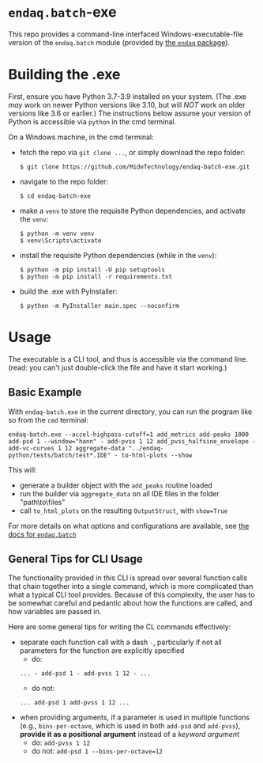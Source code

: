 # `endaq.batch`-exe

This repo provides a command-line interfaced Windows-executable-file version of the `endaq.batch` module (provided by [the `endaq` package](https://github.com/MideTechnology/endaq-python)).

# Building the .exe 

First, ensure you have Python 3.7-3.9 installed on your system. (The .exe *may* work on newer Python versions like 3.10, but will *NOT* work on older versions like 3.6 or earlier.) The instructions below assume your version of Python is accessible via `python` in the cmd terminal.

On a Windows machine, in the cmd terminal:
- fetch the repo via `git clone ...`, or simply download the repo folder:
	```
	$ git clone https://github.com/MideTechnology/endaq-batch-exe.git
	```
- navigate to the repo folder:
	```
	$ cd endaq-batch-exe
	```
- make a `venv` to store the requisite Python dependencies, and activate the `venv`:
	```
	$ python -m venv venv
	$ venv\Scripts\activate
	```
- install the requisite Python dependencies (while in the `venv`):
	```
	$ python -m pip install -U pip setuptools
	$ python -m pip install -r requirements.txt
	```
- build the .exe with PyInstaller:
	```
	$ python -m PyInstaller main.spec --noconfirm
	```

# Usage

The executable is a CLI tool, and thus is accessible via the command line. (read: you can't just double-click the file and have it start working.)

## Basic Example

With `endaq-batch.exe` in the current directory, you can run the program like so from the `cmd` terminal:

```
endaq-batch.exe --accel-highpass-cutoff=1 add_metrics add-peaks 1000 add-psd 1 --window="hann" - add-pvss 1 12 add_pvss_halfsine_envelope - add-vc-curves 1 12 aggregate-data "../endaq-python/tests/batch/test*.IDE" - to-html-plots --show
```

This will:
- generate a builder object with the `add_peaks` routine loaded
- run the builder via `aggregate_data` on all IDE files in the folder "path\to\files\"
- call `to_html_plots` on the resulting `OutputStruct`, with `show=True`

For more details on what options and configurations are available, see [the docs for `endaq.batch`](https://docs.endaq.com/en/latest/endaq/batch.html)

## General Tips for CLI Usage
The functionality provided in this CLI is spread over several function calls that chain together into a single command, which is more complicated than what a typical CLI tool provides. Because of this complexity, the user has to be somewhat careful and pedantic about how the functions are called, and how variables are passed in.

Here are some general tips for writing the CL commands effectively:

- separate each function call with a dash `-`, particularly if not all parameters for the function are explicitly specified
	- do:
	```
	... - add-psd 1 - add-pvss 1 12 - ...
	```
	- do not:
	```
	... add-psd 1 add-pvss 1 12 ...
	```
- when providing arguments, if a parameter is used in multiple functions (e.g., `bins-per-octave`, which is used in both `add-psd` and `add-pvss`), **provide it as a positional argument** instead of a *keyword argument*
	- do: `add-pvss 1 12`
	- do not: `add-psd 1 --bins-per-octave=12`



